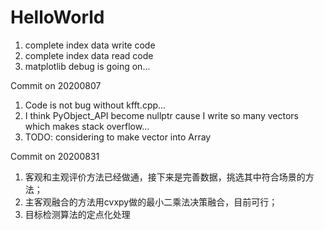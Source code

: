 # HelloWorld
1. complete index data write code
2. complete index data read code
3. matplotlib debug is going on...

Commit on 20200807
1. Code is not bug without kfft.cpp...
2. I think PyObject_API become nullptr cause I write so many vector<long double>s which makes stack overflow...
3. TODO: considering to make vector into Array


Commit on 20200831
1. 客观和主观评价方法已经做通，接下来是完善数据，挑选其中符合场景的方法；
2. 主客观融合的方法用cvxpy做的最小二乘法决策融合，目前可行；
3. 目标检测算法的定点化处理